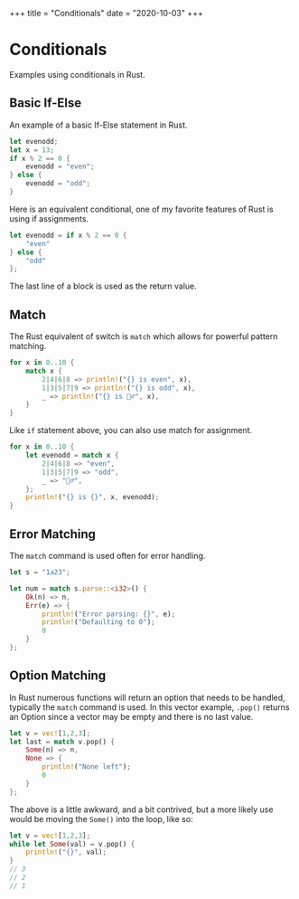 +++
title = "Conditionals"
date = "2020-10-03"
+++

# Conditionals

Examples using conditionals in Rust.

## Basic If-Else

An example of a basic If-Else statement in Rust.

```rust
let evenodd;
let x = 13;
if x % 2 == 0 {
    evenodd = "even";
} else {
    evenodd = "odd";
}
```

Here is an equivalent conditional, one of my favorite features of Rust is using if assignments.

```rust
let evenodd = if x % 2 == 0 {
    "even"
} else {
    "odd"
};
```

The last line of a block is used as the return value.

## Match

The Rust equivalent of switch is `match` which allows for powerful pattern matching.

```rust
for x in 0..10 {
    match x {
        2|4|6|8 => println!("{} is even", x),
        1|3|5|7|9 => println!("{} is odd", x),
        _ => println!("{} is 🤷‍♂️", x),
    }
}
```

Like `if` statement above, you can also use match for assignment.

```rust
for x in 0..10 {
    let evenodd = match x {
        2|4|6|8 => "even",
        1|3|5|7|9 => "odd",
        _ => "🤷‍♂️",
    };
    println!("{} is {}", x, evenodd);
}
```

## Error Matching

The `match` command is used often for error handling.

```rust
let s = "1a23";

let num = match s.parse::<i32>() {
    Ok(n) => n,
    Err(e) => {
        println!("Error parsing: {}", e);
        println!("Defaulting to 0");
        0
    }
};
```

## Option Matching

In Rust numerous functions will return an option that needs to be handled, typically the `match` command is used. In this vector example, `.pop()` returns an Option since a vector may be empty and there is no last value.

```rust
let v = vec![1,2,3];
let last = match v.pop() {
    Some(n) => n,
    None => {
        println!("None left");
        0
    }
};
```

The above is a little awkward, and a bit contrived, but a more likely use would be moving the `Some()` into the loop, like so:

```rust
let v = vec![1,2,3];
while let Some(val) = v.pop() {
    println!("{}", val);
}
// 3
// 2
// 1
```
